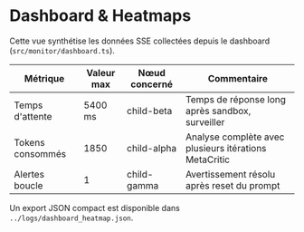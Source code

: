 # Dashboard & Heatmaps

Cette vue synthétise les données SSE collectées depuis le dashboard (`src/monitor/dashboard.ts`).

| Métrique | Valeur max | Nœud concerné | Commentaire |
| --- | --- | --- | --- |
| Temps d'attente | 5400 ms | child-beta | Temps de réponse long après sandbox, surveiller |
| Tokens consommés | 1850 | child-alpha | Analyse complète avec plusieurs itérations MetaCritic |
| Alertes boucle | 1 | child-gamma | Avertissement résolu après reset du prompt |

Un export JSON compact est disponible dans `../logs/dashboard_heatmap.json`.
